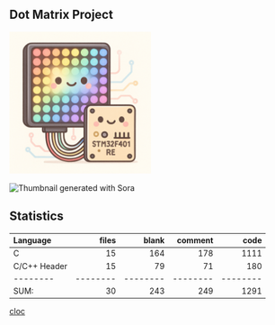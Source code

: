 ## Dot Matrix Project

<img src="./assets/cover.png" width=50% height=50%>

![Thumbnail generated with Sora](https://img.shields.io/badge/Thumbnail_generated_with_Sora-blue?style=flat-square)

## Statistics
Language|files|blank|comment|code
:-------|-------:|-------:|-------:|-------:
C|15|164|178|1111
C/C++ Header|15|79|71|180
--------|--------|--------|--------|--------
SUM:|30|243|249|1291

[cloc](https://github.com/AlDanial/cloc)
